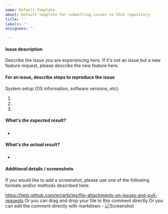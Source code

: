```yaml
---
name: Default Template
about: Default template for submitting issues to ISLE repository
title: ''
labels: ''
assignees: ''

---
```


#### Issue description
Describe the Issue you are experiencing here.  If it's not an issue but a new feature request, please describe the new feature here.


#### For an issue, describe steps to reproduce the issue

System setup (OS information, software versions, etc):

1.
2.
3.


##### What's the expected result?

-


##### What's the actual result?

-


#### Additional details / screenshots

If you would like to add a screenshot, please use one of the following formats and/or methods described here:

https://help.github.com/en/articles/file-attachments-on-issues-and-pull-requests
Or you can drag and drop your file to this comment directly
Or you can edit the comment directly with markdown - ![Screenshot]()

